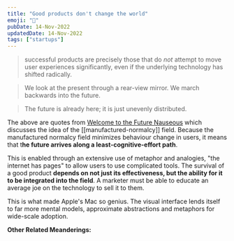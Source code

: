 ```yaml
---
title: "Good products don't change the world"
emoji: "🤔"
pubDate: 14-Nov-2022
updatedDate: 14-Nov-2022
tags: ["startups"]
---
```


>successful products are precisely those that do _not_ attempt to move user experiences significantly, even if the underlying technology has shifted radically.

>We look at the present through a rear-view mirror. We march backwards into the future.

>The future is already here; it is just unevenly distributed.

The above are quotes from [Welcome to the Future Nauseous](https://www.ribbonfarm.com/2012/05/09/welcome-to-the-future-nauseous/) which discusses the idea of the [[manufactured-normalcy]] field. Because the manufactured normalcy field minimizes behaviour change in users, it means that t**he future arrives along a least-cognitive-effort path**.

This is enabled through an extensive use of metaphor and analogies, "the internet has pages" to allow users to use complicated tools. The survival of a good product **depends on not just its effectiveness, but the ability for it to be integrated into the field**. A marketer must be able to educate an average joe on the technology to sell it to them.

This is what made Apple's Mac so genius. The visual interface lends itself to far more mental models, approximate abstractions and metaphors for wide-scale adoption.

**Other Related Meanderings:**